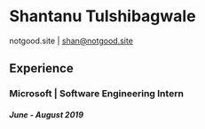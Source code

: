 # Shantanu Tulshibagwale

notgood.site | shan@notgood.site

## Experience

### Microsoft | Software Engineering Intern

##### June - August 2019